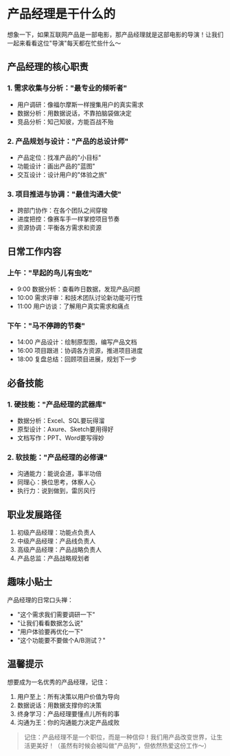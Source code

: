 # 产品经理是干什么的

想象一下，如果互联网产品是一部电影，那产品经理就是这部电影的导演！让我们一起来看看这位"导演"每天都在忙些什么～

## 产品经理的核心职责

### 1. 需求收集与分析："最专业的倾听者"
- 用户调研：像福尔摩斯一样搜集用户的真实需求
- 数据分析：用数据说话，不靠拍脑袋做决定
- 竞品分析：知己知彼，方能百战不殆

### 2. 产品规划与设计："产品的总设计师"
- 产品定位：找准产品的"小目标"
- 功能设计：画出产品的"蓝图"
- 交互设计：设计用户的"体验之旅"

### 3. 项目推进与协调："最佳沟通大使"
- 跨部门协作：在各个团队之间穿梭
- 进度把控：像赛车手一样掌控项目节奏
- 资源协调：平衡各方需求和资源

## 日常工作内容

### 上午："早起的鸟儿有虫吃"
- 9:00 数据分析：查看昨日数据，发现产品问题
- 10:00 需求评审：和技术团队讨论新功能可行性
- 11:00 用户访谈：了解用户真实需求和痛点

### 下午："马不停蹄的节奏"
- 14:00 产品设计：绘制原型图，编写产品文档
- 16:00 项目跟进：协调各方资源，推进项目进度
- 18:00 复盘总结：回顾项目进展，规划下一步

## 必备技能

### 1. 硬技能："产品经理的武器库"
- 数据分析：Excel、SQL要玩得溜
- 原型设计：Axure、Sketch要用得好
- 文档写作：PPT、Word要写得妙

### 2. 软技能："产品经理的必修课"
- 沟通能力：能说会道，事半功倍
- 同理心：换位思考，体察人心
- 执行力：说到做到，雷厉风行

## 职业发展路径

1. 初级产品经理：功能点负责人
2. 中级产品经理：产品线负责人
3. 高级产品经理：产品战略负责人
4. 产品总监：产品战略规划者

## 趣味小贴士

产品经理的日常口头禅：
- "这个需求我们需要调研一下"
- "让我们看看数据怎么说"
- "用户体验要再优化一下"
- "这个功能要不要做个A/B测试？"

## 温馨提示

想要成为一名优秀的产品经理，记住：
1. 用户至上：所有决策以用户价值为导向
2. 数据说话：用数据支撑你的决策
3. 终身学习：产品经理要懂点儿所有的事
4. 沟通为王：你的沟通能力决定产品成败

> 记住：产品经理不是一个职位，而是一种信仰！我们用产品改变世界，让生活更美好！（虽然有时候会被叫做"产品狗"，但依然热爱这份工作～）